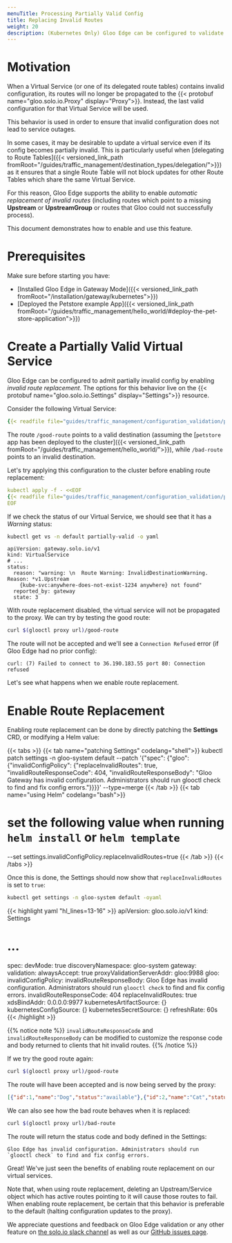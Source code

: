 ```yaml
---
menuTitle: Processing Partially Valid Config
title: Replacing Invalid Routes
weight: 20
description: (Kubernetes Only) Gloo Edge can be configured to validate configuration before it is applied to the cluster. With validation enabled, any attempt to apply invalid configuration to the cluster will be rejected.
---
```


# Motivation

When a Virtual Service (or one of its delegated route tables) contains invalid configuration, 
its routes will no longer be propagated to the {{< protobuf name="gloo.solo.io.Proxy" display="Proxy">}}.
Instead, the last valid configuration for that Virtual Service will be used.

This behavior is used in order to ensure that invalid configuration does not lead to service outages.

In some cases, it may be desirable to update a virtual service even if its config becomes partially invalid. 
This is particularly useful when [delegating to Route Tables]({{< versioned_link_path fromRoot="/guides/traffic_management/destination_types/delegation/">}}) as it ensures that a single Route Table will not block updates for other Route Tables which share the same Virtual Service. 

For this reason, Gloo Edge supports the ability to enable *automatic replacement of invalid routes* (including routes which point to a missing **Upstream**
or **UpstreamGroup** or routes that Gloo could not successfully process). 

This document demonstrates how to enable and use this feature. 

# Prerequisites

Make sure before starting you have:

- [Installed Gloo Edge in Gateway Mode]({{< versioned_link_path fromRoot="/installation/gateway/kubernetes">}})
- [Deployed the Petstore example App]({{< versioned_link_path fromRoot="/guides/traffic_management/hello_world/#deploy-the-pet-store-application">}})

# Create a Partially Valid Virtual Service 

Gloo Edge can be configured to admit partially invalid config by enabling *invalid route replacement*. The options for this behavior live on the {{< protobuf name="gloo.solo.io.Settings" display="Settings">}} resource.

Consider the following Virtual Service:

```yaml
{{< readfile file="guides/traffic_management/configuration_validation/partially_invalid_vs.yaml">}}
```

The route `/good-route` points to a valid destination (assuming the [`petstore` app has been deployed to the cluster]({{< versioned_link_path fromRoot="/guides/traffic_management/hello_world/">}}), while `/bad-route` points to an invalid destination.

Let's try applying this configuration to the cluster before enabling route replacement:

```yaml
kubectl apply -f - <<EOF
{{< readfile file="guides/traffic_management/configuration_validation/partially_invalid_vs.yaml">}}
EOF
```

If we check the status of our Virtual Service, we should see that it has a *Warning* status:

```bash
kubectl get vs -n default partially-valid -o yaml
```

```
apiVersion: gateway.solo.io/v1
kind: VirtualService
# ...
status:
  reason: "warning: \n  Route Warning: InvalidDestinationWarning. Reason: *v1.Upstream
    {kube-svc:anywhere-does-not-exist-1234 anywhere} not found"
  reported_by: gateway
  state: 3
```

With route replacement disabled, the virtual service will not be propagated to the proxy. We can try by testing the good route:

```bash
curl $(glooctl proxy url)/good-route
```

The route will not be accepted and we'll see a `Connection Refused` error (if Gloo Edge had no prior config):

```noop
curl: (7) Failed to connect to 36.190.183.55 port 80: Connection refused
```

Let's see what happens when we enable route replacement.

# Enable Route Replacement

Enabling route replacement can be done by directly patching the **Settings** CRD, or modifying a Helm value:

{{< tabs >}}
{{< tab name="patching Settings" codelang="shell">}}
kubectl patch settings -n gloo-system default --patch '{"spec": {"gloo": {"invalidConfigPolicy": {"replaceInvalidRoutes": true, "invalidRouteResponseCode": 404, "invalidRouteResponseBody": "Gloo Gateway has invalid configuration. Administrators should run glooctl check to find and fix config errors."}}}}' --type=merge
{{< /tab >}}
{{< tab name="using Helm" codelang="bash">}}
# set the following value when running `helm install` or `helm template`
--set settings.invalidConfigPolicy.replaceInvalidRoutes=true
{{< /tab >}}
{{< /tabs >}}

Once this is done, the Settings should now show that `replaceInvalidRoutes` is set to `true`:

```bash
kubectl get settings -n gloo-system default -oyaml
```

{{< highlight yaml "hl_lines=13-16" >}}
apiVersion: gloo.solo.io/v1
kind: Settings
# ...
spec:
  devMode: true
  discoveryNamespace: gloo-system
  gateway:
    validation:
      alwaysAccept: true
      proxyValidationServerAddr: gloo:9988
  gloo:
    invalidConfigPolicy:
      invalidRouteResponseBody: Gloo Edge has invalid configuration. Administrators
        should run `glooctl check` to find and fix config errors.
      invalidRouteResponseCode: 404
      replaceInvalidRoutes: true
    xdsBindAddr: 0.0.0.0:9977
  kubernetesArtifactSource: {}
  kubernetesConfigSource: {}
  kubernetesSecretSource: {}
  refreshRate: 60s
{{< /highlight >}}


{{% notice note %}}
`invalidRouteResponseCode` and `invalidRouteResponseBody` can be modified to customize the 
response code and body returned to clients that hit invalid routes.
{{% /notice %}}

If we try the good route again:

```bash
curl $(glooctl proxy url)/good-route
```

The route will have been accepted and is now being served by the proxy:

```json
[{"id":1,"name":"Dog","status":"available"},{"id":2,"name":"Cat","status":"pending"}]
```

We can also see how the bad route behaves when it is replaced:

```bash
curl $(glooctl proxy url)/bad-route
```

The route will return the status code and body defined in the Settings:

```
Gloo Edge has invalid configuration. Administrators should run `glooctl check` to find and fix config errors.
```

Great! We've just seen the benefits of enabling route replacement on our virtual services. 

Note that, when using route replacement, deleting an Upstream/Service object which has active routes pointing to it will cause those routes to fail. When enabling route replacement, be certain that this behavior is preferable to the default (halting configuration updates to the proxy). 

We appreciate questions and feedback on Gloo Edge validation or any other feature on [the solo.io slack channel](https://slack.solo.io/) as well as our [GitHub issues page](https://github.com/solo-io/gloo).

